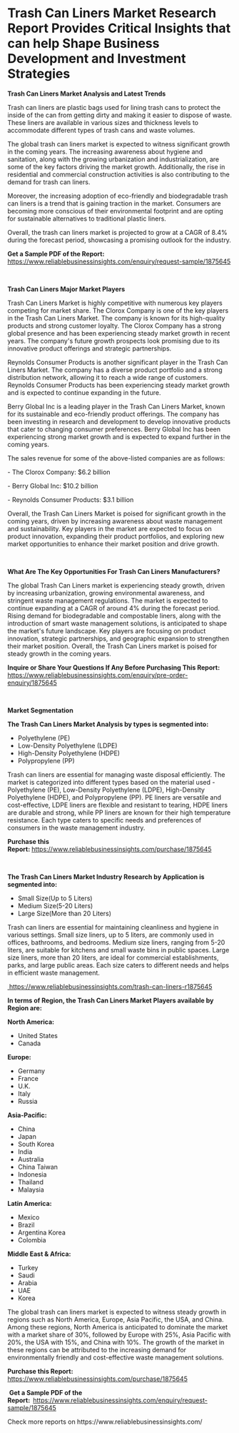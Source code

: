 <p><h1>Trash Can Liners Market Research Report Provides Critical Insights that can help Shape Business Development and Investment Strategies</h1></p><p><strong>Trash Can Liners Market Analysis and Latest Trends</strong></p>
<p><p>Trash can liners are plastic bags used for lining trash cans to protect the inside of the can from getting dirty and making it easier to dispose of waste. These liners are available in various sizes and thickness levels to accommodate different types of trash cans and waste volumes.</p><p>The global trash can liners market is expected to witness significant growth in the coming years. The increasing awareness about hygiene and sanitation, along with the growing urbanization and industrialization, are some of the key factors driving the market growth. Additionally, the rise in residential and commercial construction activities is also contributing to the demand for trash can liners.</p><p>Moreover, the increasing adoption of eco-friendly and biodegradable trash can liners is a trend that is gaining traction in the market. Consumers are becoming more conscious of their environmental footprint and are opting for sustainable alternatives to traditional plastic liners.</p><p>Overall, the trash can liners market is projected to grow at a CAGR of 8.4% during the forecast period, showcasing a promising outlook for the industry.</p></p>
<p><strong>Get a Sample PDF of the Report:&nbsp;</strong> <a href="https://www.reliablebusinessinsights.com/enquiry/request-sample/1875645">https://www.reliablebusinessinsights.com/enquiry/request-sample/1875645</a></p>
<p>&nbsp;</p>
<p><strong>Trash Can Liners Major Market Players</strong></p>
<p><p>Trash Can Liners Market is highly competitive with numerous key players competing for market share. The Clorox Company is one of the key players in the Trash Can Liners Market. The company is known for its high-quality products and strong customer loyalty. The Clorox Company has a strong global presence and has been experiencing steady market growth in recent years. The company's future growth prospects look promising due to its innovative product offerings and strategic partnerships.</p><p>Reynolds Consumer Products is another significant player in the Trash Can Liners Market. The company has a diverse product portfolio and a strong distribution network, allowing it to reach a wide range of customers. Reynolds Consumer Products has been experiencing steady market growth and is expected to continue expanding in the future.</p><p>Berry Global Inc is a leading player in the Trash Can Liners Market, known for its sustainable and eco-friendly product offerings. The company has been investing in research and development to develop innovative products that cater to changing consumer preferences. Berry Global Inc has been experiencing strong market growth and is expected to expand further in the coming years.</p><p>The sales revenue for some of the above-listed companies are as follows:</p><p>- The Clorox Company: $6.2 billion</p><p>- Berry Global Inc: $10.2 billion</p><p>- Reynolds Consumer Products: $3.1 billion</p><p>Overall, the Trash Can Liners Market is poised for significant growth in the coming years, driven by increasing awareness about waste management and sustainability. Key players in the market are expected to focus on product innovation, expanding their product portfolios, and exploring new market opportunities to enhance their market position and drive growth.</p></p>
<p>&nbsp;</p>
<p><strong>What Are The Key Opportunities For Trash Can Liners Manufacturers?</strong></p>
<p><p>The global Trash Can Liners market is experiencing steady growth, driven by increasing urbanization, growing environmental awareness, and stringent waste management regulations. The market is expected to continue expanding at a CAGR of around 4% during the forecast period. Rising demand for biodegradable and compostable liners, along with the introduction of smart waste management solutions, is anticipated to shape the market's future landscape. Key players are focusing on product innovation, strategic partnerships, and geographic expansion to strengthen their market position. Overall, the Trash Can Liners market is poised for steady growth in the coming years.</p></p>
<p><strong>Inquire or Share Your Questions If Any Before Purchasing This Report:</strong> <a href="https://www.reliablebusinessinsights.com/enquiry/pre-order-enquiry/1875645">https://www.reliablebusinessinsights.com/enquiry/pre-order-enquiry/1875645</a></p>
<p>&nbsp;</p>
<p><strong>Market Segmentation</strong></p>
<p><strong>The Trash Can Liners Market Analysis by types is segmented into:</strong></p>
<p><ul><li>Polyethylene (PE)</li><li>Low-Density Polyethylene (LDPE)</li><li>High-Density Polyethylene (HDPE)</li><li>Polypropylene (PP)</li></ul></p>
<p><p>Trash can liners are essential for managing waste disposal efficiently. The market is categorized into different types based on the material used - Polyethylene (PE), Low-Density Polyethylene (LDPE), High-Density Polyethylene (HDPE), and Polypropylene (PP). PE liners are versatile and cost-effective, LDPE liners are flexible and resistant to tearing, HDPE liners are durable and strong, while PP liners are known for their high temperature resistance. Each type caters to specific needs and preferences of consumers in the waste management industry.</p></p>
<p><strong>Purchase this Report:&nbsp;</strong><a href="https://www.reliablebusinessinsights.com/purchase/1875645">https://www.reliablebusinessinsights.com/purchase/1875645</a></p>
<p>&nbsp;</p>
<p><strong>The Trash Can Liners Market Industry Research by Application is segmented into:</strong></p>
<p><ul><li>Small Size(Up to 5 Liters)</li><li>Medium Size(5-20 Liters)</li><li>Large Size(More than 20 Liters)</li></ul></p>
<p><p>Trash can liners are essential for maintaining cleanliness and hygiene in various settings. Small size liners, up to 5 liters, are commonly used in offices, bathrooms, and bedrooms. Medium size liners, ranging from 5-20 liters, are suitable for kitchens and small waste bins in public spaces. Large size liners, more than 20 liters, are ideal for commercial establishments, parks, and large public areas. Each size caters to different needs and helps in efficient waste management.</p></p>
<p><a href="https://www.reliablebusinessinsights.com/trash-can-liners-r1875645">&nbsp;https://www.reliablebusinessinsights.com/trash-can-liners-r1875645</a></p>
<p><strong>In terms of Region, the Trash Can Liners Market Players available by Region are:</strong></p>
<p>
    <p> <strong> North America: </strong>
        <ul>
            <li>United States</li>
            <li>Canada</li>
        </ul>
        </p> 
    <p> <strong> Europe: </strong>
        <ul>
            <li>Germany</li>
            <li>France</li>
            <li>U.K.</li>
            <li>Italy</li>
            <li>Russia</li>
        </ul>
        </p> 
    <p> <strong> Asia-Pacific: </strong>
        <ul>
            <li>China</li>
            <li>Japan</li>
            <li>South Korea</li>
            <li>India</li>
            <li>Australia</li>
            <li>China Taiwan</li>
            <li>Indonesia</li>
            <li>Thailand</li>
            <li>Malaysia</li>
        </ul>
        </p> 
    <p> <strong> Latin America: </strong>
        <ul>
            <li>Mexico</li>
            <li>Brazil</li>
            <li>Argentina Korea</li>
            <li>Colombia</li>
        </ul>
        </p> 
    <p> <strong> Middle East & Africa: </strong>
        <ul>
            <li>Turkey</li>
            <li>Saudi</li>
            <li>Arabia</li>
            <li>UAE</li>
            <li>Korea</li>
        </ul>
    </p>
    </p>
<p><p>The global trash can liners market is expected to witness steady growth in regions such as North America, Europe, Asia Pacific, the USA, and China. Among these regions, North America is anticipated to dominate the market with a market share of 30%, followed by Europe with 25%, Asia Pacific with 20%, the USA with 15%, and China with 10%. The growth of the market in these regions can be attributed to the increasing demand for environmentally friendly and cost-effective waste management solutions.</p></p>
<p><strong>Purchase this Report: </strong><a href="https://www.reliablebusinessinsights.com/purchase/1875645">https://www.reliablebusinessinsights.com/purchase/1875645</a></p>
<p>&nbsp;<strong>Get a Sample PDF of the Report:&nbsp;&nbsp;</strong><a href="https://www.reliablebusinessinsights.com/enquiry/request-sample/1875645">https://www.reliablebusinessinsights.com/enquiry/request-sample/1875645</a></p>
<p><strong></strong></p>
<p>Check more reports on https://www.reliablebusinessinsights.com/</p>